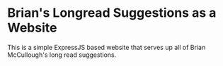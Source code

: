 # Brian's Longread Suggestions as a Website

This is a simple ExpressJS based website that serves up all of Brian McCullough's long read suggestions.
